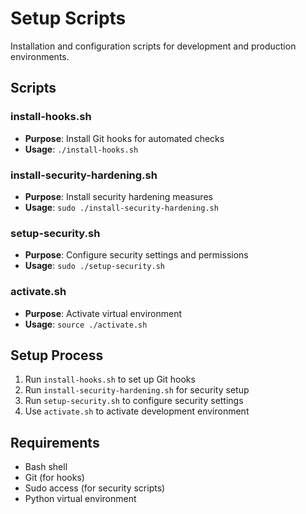 # Setup Scripts

Installation and configuration scripts for development and production environments.

## Scripts

### install-hooks.sh
- **Purpose**: Install Git hooks for automated checks
- **Usage**: `./install-hooks.sh`

### install-security-hardening.sh
- **Purpose**: Install security hardening measures
- **Usage**: `sudo ./install-security-hardening.sh`

### setup-security.sh
- **Purpose**: Configure security settings and permissions
- **Usage**: `sudo ./setup-security.sh`

### activate.sh
- **Purpose**: Activate virtual environment
- **Usage**: `source ./activate.sh`

## Setup Process

1. Run `install-hooks.sh` to set up Git hooks
2. Run `install-security-hardening.sh` for security setup
3. Run `setup-security.sh` to configure security settings
4. Use `activate.sh` to activate development environment

## Requirements

- Bash shell
- Git (for hooks)
- Sudo access (for security scripts)
- Python virtual environment
